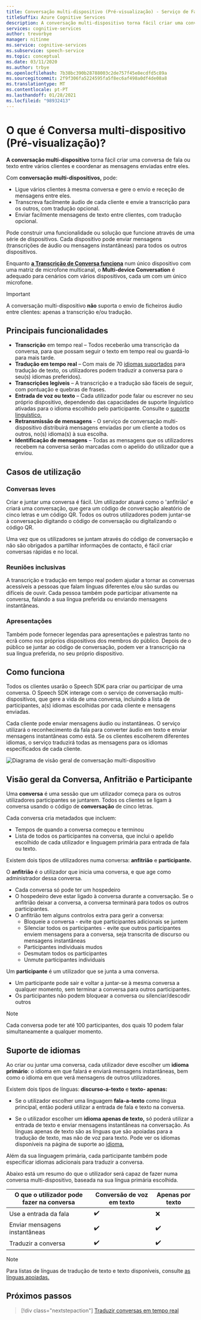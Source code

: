 ```yaml
---
title: Conversação multi-dispositivo (Pré-visualização) - Serviço de Fala
titleSuffix: Azure Cognitive Services
description: A conversação multi-dispositivo torna fácil criar uma conversa de fala ou texto entre vários clientes e coordenar as mensagens que são enviadas entre eles.
services: cognitive-services
author: trevorbye
manager: nitinme
ms.service: cognitive-services
ms.subservice: speech-service
ms.topic: conceptual
ms.date: 03/11/2020
ms.author: trbye
ms.openlocfilehash: 7b38bc390b28788003c2de757f45e8ecdfd5c89a
ms.sourcegitcommit: 2f9f306fa5224595fa5f8ec6af498a0df4de08a8
ms.translationtype: MT
ms.contentlocale: pt-PT
ms.lasthandoff: 01/28/2021
ms.locfileid: "98932413"
---
```

# <a name="what-is-multi-device-conversation-preview"></a>O que é Conversa multi-dispositivo (Pré-visualização)?

**A conversação multi-dispositivo** torna fácil criar uma conversa de fala ou texto entre vários clientes e coordenar as mensagens enviadas entre eles.

Com **conversação multi-dispositivos,** pode:

- Ligue vários clientes à mesma conversa e gere o envio e receção de mensagens entre eles.
- Transcreva facilmente áudio de cada cliente e envie a transcrição para os outros, com tradução opcional.
- Enviar facilmente mensagens de texto entre clientes, com tradução opcional.

Pode construir uma funcionalidade ou solução que funcione através de uma série de dispositivos. Cada dispositivo pode enviar mensagens (transcrições de áudio ou mensagens instantâneas) para todos os outros dispositivos.

Enquanto [**a Transcrição de Conversa funciona**](conversation-transcription.md) num único dispositivo com uma matriz de microfone multicanal, o **Multi-device Conversation** é adequado para cenários com vários dispositivos, cada um com um único microfone.

>[!IMPORTANT]
> A conversação multi-dispositivo **não** suporta o envio de ficheiros áudio entre clientes: apenas a transcrição e/ou tradução.

## <a name="key-features"></a>Principais funcionalidades

- **Transcrição** em tempo real – Todos receberão uma transcrição da conversa, para que possam seguir o texto em tempo real ou guardá-lo para mais tarde.
- **Tradução em tempo real** – Com mais de 70 [idiomas suportados](language-support.md#text-languages) para tradução de texto, os utilizadores podem traduzir a conversa para o seu(s) idiomas preferidos).
- **Transcrições legíveis** – A transcrição e a tradução são fáceis de seguir, com pontuação e quebras de frases.
- **Entrada de voz ou texto** – Cada utilizador pode falar ou escrever no seu próprio dispositivo, dependendo das capacidades de suporte linguístico ativadas para o idioma escolhido pelo participante. Consulte o [suporte linguístico.](language-support.md#speech-to-text)
- **Retransmissão de mensagens** - O serviço de conversação multi-dispositivo distribuirá mensagens enviadas por um cliente a todos os outros, no(s) idioma(s) à sua escolha.
- **Identificação de mensagens** – Todas as mensagens que os utilizadores recebem na conversa serão marcadas com o apelido do utilizador que a enviou.

## <a name="use-cases"></a>Casos de utilização

### <a name="lightweight-conversations"></a>Conversas leves

Criar e juntar uma conversa é fácil. Um utilizador atuará como o 'anfitrião' e criará uma conversação, que gera um código de conversação aleatório de cinco letras e um código QR. Todos os outros utilizadores podem juntar-se à conversação digitando o código de conversação ou digitalizando o código QR. 

Uma vez que os utilizadores se juntam através do código de conversação e não são obrigados a partilhar informações de contacto, é fácil criar conversas rápidas e no local.

### <a name="inclusive-meetings"></a>Reuniões inclusivas

A transcrição e tradução em tempo real podem ajudar a tornar as conversas acessíveis a pessoas que falam línguas diferentes e/ou são surdas ou difíceis de ouvir. Cada pessoa também pode participar ativamente na conversa, falando a sua língua preferida ou enviando mensagens instantâneas.

### <a name="presentations"></a>Apresentações

Também pode fornecer legendas para apresentações e palestras tanto no ecrã como nos próprios dispositivos dos membros do público. Depois de o público se juntar ao código de conversação, podem ver a transcrição na sua língua preferida, no seu próprio dispositivo.

## <a name="how-it-works"></a>Como funciona

Todos os clientes usarão o Speech SDK para criar ou participar de uma conversa. O Speech SDK interage com o serviço de conversação multi-dispositivos, que gere a vida de uma conversa, incluindo a lista de participantes, a(s) idiomas escolhidas por cada cliente e mensagens enviadas.  

Cada cliente pode enviar mensagens áudio ou instantâneas. O serviço utilizará o reconhecimento da fala para converter áudio em texto e enviar mensagens instantâneas como está. Se os clientes escolherem diferentes idiomas, o serviço traduzirá todas as mensagens para os idiomas especificados de cada cliente.

![Diagrama de visão geral de conversação multi-dispositivo](media/scenarios/multi-device-conversation.png)

## <a name="overview-of-conversation-host-and-participant"></a>Visão geral da Conversa, Anfitrião e Participante

Uma **conversa** é uma sessão que um utilizador começa para os outros utilizadores participantes se juntarem. Todos os clientes se ligam à conversa usando o código de **conversação** de cinco letras.

Cada conversa cria metadados que incluem:
-    Tempos de quando a conversa começou e terminou
-    Lista de todos os participantes na conversa, que inclui o apelido escolhido de cada utilizador e linguagem primária para entrada de fala ou texto.


Existem dois tipos de utilizadores numa conversa: **anfitrião** e **participante.**

O **anfitrião** é o utilizador que inicia uma conversa, e que age como administrador dessa conversa.
- Cada conversa só pode ter um hospedeiro
- O hospedeiro deve estar ligado à conversa durante a conversação. Se o anfitrião deixar a conversa, a conversa terminará para todos os outros participantes.
- O anfitrião tem alguns controlos extra para gerir a conversa: 
    - Bloqueie a conversa - evite que participantes adicionais se juntem
    - Silenciar todos os participantes - evite que outros participantes enviem mensagens para a conversa, seja transcrita de discurso ou mensagens instantâneas
    - Participantes individuais mudos
    - Desmutam todos os participantes
    - Unmute participantes individuais

Um **participante** é um utilizador que se junta a uma conversa.
- Um participante pode sair e voltar a juntar-se à mesma conversa a qualquer momento, sem terminar a conversa para outros participantes.
- Os participantes não podem bloquear a conversa ou silenciar/descodir outros

> [!NOTE]
> Cada conversa pode ter até 100 participantes, dos quais 10 podem falar simultaneamente a qualquer momento.

## <a name="language-support"></a>Suporte de idiomas

Ao criar ou juntar uma conversa, cada utilizador deve escolher um **idioma primário**: o idioma em que falará e enviará mensagens instantâneas, bem como o idioma em que verá mensagens de outros utilizadores.

Existem dois tipos de línguas: **discurso-a-texto** e **texto- apenas:**
- Se o utilizador escolher uma linguagem **fala-a-texto** como língua principal, então poderá utilizar a entrada de fala e texto na conversa.

- Se o utilizador escolher um **idioma apenas de texto,** só poderá utilizar a entrada de texto e enviar mensagens instantâneas na conversação. As línguas apenas de texto são as línguas que são apoiadas para a tradução de texto, mas não de voz para texto. Pode ver os idiomas disponíveis na página de suporte ao [idioma.](./language-support.md)

Além da sua linguagem primária, cada participante também pode especificar idiomas adicionais para traduzir a conversa.

Abaixo está um resumo do que o utilizador será capaz de fazer numa conversa multi-dispositivo, baseada na sua língua primária escolhida.


| O que o utilizador pode fazer na conversa | Conversão de voz em texto | Apenas por texto |
|-----------------------------------|----------------|------|
| Use a entrada da fala | ✔️ | ❌ |
| Enviar mensagens instantâneas | ✔️ | ✔️ |
| Traduzir a conversa | ✔️ | ✔️ |

> [!NOTE]
> Para listas de línguas de tradução de texto e texto disponíveis, consulte [as línguas apoiadas.](./language-support.md)



## <a name="next-steps"></a>Próximos passos

> [!div class="nextstepaction"]
> [Traduzir conversas em tempo real](quickstarts/multi-device-conversation.md)